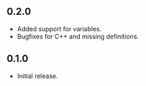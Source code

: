 ## 0.2.0

* Added support for variables.
* Bugfixes for C++ and missing definitions.

## 0.1.0

* Initial release.